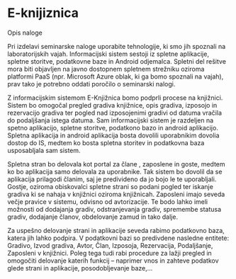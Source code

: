 # E-knijiznica

Opis naloge

Pri izdelavi seminarske naloge uporabite tehnologije, ki smo jih spoznali na laboratorijskih vajah. Informacijski sistem sestoji iz spletne aplikacije, spletne storitve, podatkovne baze in Android odjemalca. Spletni del rešitve mora biti objavljen na javno dostopnem spletnem strežniku oziroma platformi PaaS (npr. Microsoft Azure oblak, ki ga bomo spoznali na vajah), prav tako je potrebno oddati poročilo o seminarski nalogi.

Z informacijskim sistemom E-Knjižnica bomo podprli procese na knjižnici. Sistem bo omogočal pregled gradiva knjižnice, opis gradiva, izposojo in rezervacijo gradiva ter pogled nad izposojenimi gradivi od datuma vračila do podaljšanja istega datuma.
Sam informacijski sistem je razdeljen na spetno aplikacijo, spletne storitve, podatkono bazo in android aplikacijo. Spletna aplikacija in android aplikacija bosta dovolili uporabnikim dovolia dostop do IS, medtem ko bosta spletna storitev in podatkovna baza usposabljala sam sistem.

Spletna stran bo delovala kot portal za člane , zaposlene in goste, medtem ko bo aplikacija samo delovala za uporabnike. Tak sistem bo dovolil da se aplikacija prilagodi članim, saj je predivideno da jo bojo le te uporabljali. Gostje, oziroma obiskovalci spletne strani so podani pogled ter iskanje gradiva ki se nahaja v knjižnici oziroma knjižnicah. Zaposleni imajo seveda večje pravice v sistemu, odvisno od avtorizacije. Te bodo lahko imeli možnosti od dodajanja gradiv, odstranjevanja gradiv, spremembe statusa gradiv, dodajanje članov, obdelovanje zamud in tako dalje.

Za uspešno delovanje strani in aplikacije seveda rabimo podatkovno baza, katera jih lahko podpira. V podatkovni bazi so predivdene nasledne entitete: Gradivo, Izvod gradiva, Avtor, Član, Izposoja, Rezervacija, Podaljšanje, Zaposleni v knjižnici. Poleg tega tudi rabi procedure za lažji pregled in omogočiti delovanje katerih funkcij – naprimer vnos in zahteve podatkov glede strani in aplikacije, posodobljevanje baze,...
